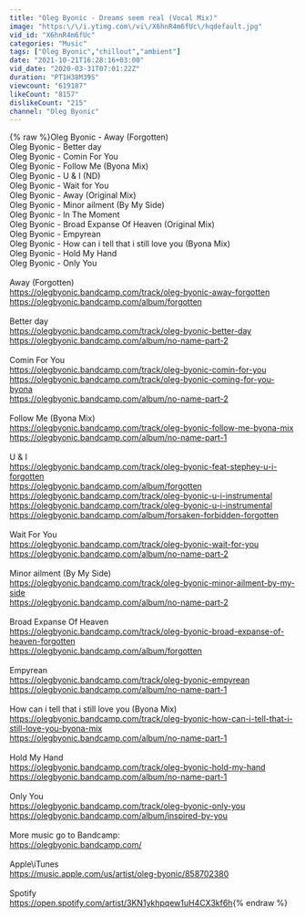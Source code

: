 ```yaml
---
title: "Oleg Byonic - Dreams seem real (Vocal Mix)"
image: "https:\/\/i.ytimg.com\/vi\/X6hnR4m6fUc\/hqdefault.jpg"
vid_id: "X6hnR4m6fUc"
categories: "Music"
tags: ["Oleg Byonic","chillout","ambient"]
date: "2021-10-21T16:28:16+03:00"
vid_date: "2020-03-31T07:01:22Z"
duration: "PT1H38M39S"
viewcount: "619187"
likeCount: "8157"
dislikeCount: "215"
channel: "Oleg Byonic"
---
```

{% raw %}Oleg Byonic - Away (Forgotten)<br />Oleg Byonic - Better day<br />Oleg Byonic - Comin For You<br />Oleg Byonic - Follow Me (Byona Mix)<br />Oleg Byonic - U &amp; I (ND)<br />Oleg Byonic - Wait for You<br />Oleg Byonic - Away (Original Mix)<br />Oleg Byonic - Minor ailment (By My Side)<br />Oleg Byonic - In The Moment<br />Oleg Byonic - Broad Expanse Of Heaven (Original Mix)<br />Oleg Byonic - Empyrean<br />Oleg Byonic - How can i tell that i still love you (Byona Mix)<br />Oleg Byonic - Hold My Hand<br />Oleg Byonic - Only You<br /><br />Away (Forgotten)<br /><a rel="nofollow" target="blank" href="https://olegbyonic.bandcamp.com/track/oleg-byonic-away-forgotten">https://olegbyonic.bandcamp.com/track/oleg-byonic-away-forgotten</a><br /><a rel="nofollow" target="blank" href="https://olegbyonic.bandcamp.com/album/forgotten">https://olegbyonic.bandcamp.com/album/forgotten</a><br /><br />Better day<br /><a rel="nofollow" target="blank" href="https://olegbyonic.bandcamp.com/track/oleg-byonic-better-day">https://olegbyonic.bandcamp.com/track/oleg-byonic-better-day</a><br /><a rel="nofollow" target="blank" href="https://olegbyonic.bandcamp.com/album/no-name-part-2">https://olegbyonic.bandcamp.com/album/no-name-part-2</a><br /><br />Comin For You<br /><a rel="nofollow" target="blank" href="https://olegbyonic.bandcamp.com/track/oleg-byonic-comin-for-you">https://olegbyonic.bandcamp.com/track/oleg-byonic-comin-for-you</a><br /><a rel="nofollow" target="blank" href="https://olegbyonic.bandcamp.com/track/oleg-byonic-coming-for-you-byona">https://olegbyonic.bandcamp.com/track/oleg-byonic-coming-for-you-byona</a><br /><a rel="nofollow" target="blank" href="https://olegbyonic.bandcamp.com/album/no-name-part-2">https://olegbyonic.bandcamp.com/album/no-name-part-2</a><br /><br />Follow Me (Byona Mix)<br /><a rel="nofollow" target="blank" href="https://olegbyonic.bandcamp.com/track/oleg-byonic-follow-me-byona-mix">https://olegbyonic.bandcamp.com/track/oleg-byonic-follow-me-byona-mix</a><br /><a rel="nofollow" target="blank" href="https://olegbyonic.bandcamp.com/album/no-name-part-1">https://olegbyonic.bandcamp.com/album/no-name-part-1</a><br /><br />U &amp; I<br /><a rel="nofollow" target="blank" href="https://olegbyonic.bandcamp.com/track/oleg-byonic-feat-stephey-u-i-forgotten">https://olegbyonic.bandcamp.com/track/oleg-byonic-feat-stephey-u-i-forgotten</a><br /><a rel="nofollow" target="blank" href="https://olegbyonic.bandcamp.com/album/forgotten">https://olegbyonic.bandcamp.com/album/forgotten</a><br /><a rel="nofollow" target="blank" href="https://olegbyonic.bandcamp.com/track/oleg-byonic-u-i-instrumental">https://olegbyonic.bandcamp.com/track/oleg-byonic-u-i-instrumental</a><br /><a rel="nofollow" target="blank" href="https://olegbyonic.bandcamp.com/track/oleg-byonic-u-i-instrumental">https://olegbyonic.bandcamp.com/track/oleg-byonic-u-i-instrumental</a><br /><a rel="nofollow" target="blank" href="https://olegbyonic.bandcamp.com/album/forsaken-forbidden-forgotten">https://olegbyonic.bandcamp.com/album/forsaken-forbidden-forgotten</a><br /><br />Wait For You<br /><a rel="nofollow" target="blank" href="https://olegbyonic.bandcamp.com/track/oleg-byonic-wait-for-you">https://olegbyonic.bandcamp.com/track/oleg-byonic-wait-for-you</a><br /><a rel="nofollow" target="blank" href="https://olegbyonic.bandcamp.com/album/no-name-part-2">https://olegbyonic.bandcamp.com/album/no-name-part-2</a><br /><br />Minor ailment (By My Side)<br /><a rel="nofollow" target="blank" href="https://olegbyonic.bandcamp.com/track/oleg-byonic-minor-ailment-by-my-side">https://olegbyonic.bandcamp.com/track/oleg-byonic-minor-ailment-by-my-side</a><br /><a rel="nofollow" target="blank" href="https://olegbyonic.bandcamp.com/album/no-name-part-2">https://olegbyonic.bandcamp.com/album/no-name-part-2</a><br /><br />Broad Expanse Of Heaven<br /><a rel="nofollow" target="blank" href="https://olegbyonic.bandcamp.com/track/oleg-byonic-broad-expanse-of-heaven-forgotten">https://olegbyonic.bandcamp.com/track/oleg-byonic-broad-expanse-of-heaven-forgotten</a><br /><a rel="nofollow" target="blank" href="https://olegbyonic.bandcamp.com/album/forgotten">https://olegbyonic.bandcamp.com/album/forgotten</a><br /><br />Empyrean<br /><a rel="nofollow" target="blank" href="https://olegbyonic.bandcamp.com/track/oleg-byonic-empyrean">https://olegbyonic.bandcamp.com/track/oleg-byonic-empyrean</a><br /><a rel="nofollow" target="blank" href="https://olegbyonic.bandcamp.com/album/no-name-part-1">https://olegbyonic.bandcamp.com/album/no-name-part-1</a><br /><br />How can i tell that i still love you (Byona Mix)<br /><a rel="nofollow" target="blank" href="https://olegbyonic.bandcamp.com/track/oleg-byonic-how-can-i-tell-that-i-still-love-you-byona-mix">https://olegbyonic.bandcamp.com/track/oleg-byonic-how-can-i-tell-that-i-still-love-you-byona-mix</a><br /><a rel="nofollow" target="blank" href="https://olegbyonic.bandcamp.com/album/no-name-part-1">https://olegbyonic.bandcamp.com/album/no-name-part-1</a><br /><br />Hold My Hand<br /><a rel="nofollow" target="blank" href="https://olegbyonic.bandcamp.com/track/oleg-byonic-hold-my-hand">https://olegbyonic.bandcamp.com/track/oleg-byonic-hold-my-hand</a><br /><a rel="nofollow" target="blank" href="https://olegbyonic.bandcamp.com/album/no-name-part-1">https://olegbyonic.bandcamp.com/album/no-name-part-1</a><br /><br />Only You<br /><a rel="nofollow" target="blank" href="https://olegbyonic.bandcamp.com/track/oleg-byonic-only-you">https://olegbyonic.bandcamp.com/track/oleg-byonic-only-you</a><br /><a rel="nofollow" target="blank" href="https://olegbyonic.bandcamp.com/album/inspired-by-you">https://olegbyonic.bandcamp.com/album/inspired-by-you</a><br /><br />More music go to Bandcamp:<br /><a rel="nofollow" target="blank" href="https://olegbyonic.bandcamp.com/">https://olegbyonic.bandcamp.com/</a><br /><br />Apple\iTunes<br /><a rel="nofollow" target="blank" href="https://music.apple.com/us/artist/oleg-byonic/858702380">https://music.apple.com/us/artist/oleg-byonic/858702380</a><br /><br />Spotify<br /><a rel="nofollow" target="blank" href="https://open.spotify.com/artist/3KN1ykhpqew1uH4CX3kf6h">https://open.spotify.com/artist/3KN1ykhpqew1uH4CX3kf6h</a>{% endraw %}

